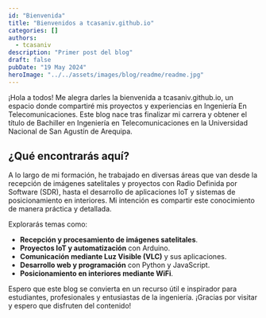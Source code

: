 ```yaml
---
id: "Bienvenida"
title: "Bienvenidos a tcasaniv.github.io"
categories: []
authors:
  - tcasaniv
description: "Primer post del blog"
draft: false
pubDate: "19 May 2024"
heroImage: "../../assets/images/blog/readme/readme.jpg"
---
```


¡Hola a todos! Me alegra darles la bienvenida a tcasaniv.github.io, un espacio donde compartiré mis proyectos y experiencias en Ingeniería En Telecomunicaciones.
Este blog nace tras finalizar mi carrera y obtener el título de Bachiller en Ingeniería en Telecomunicaciones en la Universidad Nacional de San Agustín de Arequipa.

## ¿Qué encontrarás aquí?

A lo largo de mi formación, he trabajado en diversas áreas que van desde la recepción de imágenes satelitales y proyectos con Radio Definida por Software (SDR), hasta el desarrollo de aplicaciones IoT y sistemas de posicionamiento en interiores. Mi intención es compartir este conocimiento de manera práctica y detallada.

Explorarás temas como:

- **Recepción y procesamiento de imágenes satelitales**.
- **Proyectos IoT y automatización** con Arduino.
- **Comunicación mediante Luz Visible (VLC)** y sus aplicaciones.
- **Desarrollo web y programación** con Python y JavaScript.
- **Posicionamiento en interiores mediante WiFi**.

Espero que este blog se convierta en un recurso útil e inspirador para estudiantes, profesionales y entusiastas de la ingeniería. ¡Gracias por visitar y espero que disfruten del contenido!
